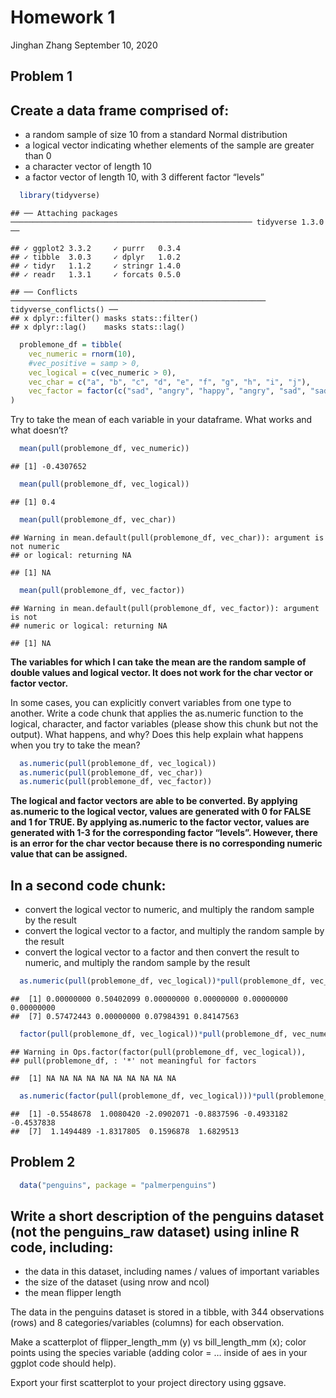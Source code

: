 Homework 1
================
Jinghan Zhang
September 10, 2020

## Problem 1

## Create a data frame comprised of:

  - a random sample of size 10 from a standard Normal distribution
  - a logical vector indicating whether elements of the sample are
    greater than 0
  - a character vector of length 10
  - a factor vector of length 10, with 3 different factor “levels”

<!-- end list -->

``` r
  library(tidyverse)
```

    ## ── Attaching packages ────────────────────────────────────────────────────── tidyverse 1.3.0 ──

    ## ✓ ggplot2 3.3.2     ✓ purrr   0.3.4
    ## ✓ tibble  3.0.3     ✓ dplyr   1.0.2
    ## ✓ tidyr   1.1.2     ✓ stringr 1.4.0
    ## ✓ readr   1.3.1     ✓ forcats 0.5.0

    ## ── Conflicts ───────────────────────────────────────────────────────── tidyverse_conflicts() ──
    ## x dplyr::filter() masks stats::filter()
    ## x dplyr::lag()    masks stats::lag()

``` r
  problemone_df = tibble(
    vec_numeric = rnorm(10),
    #vec_positive = samp > 0,
    vec_logical = c(vec_numeric > 0),
    vec_char = c("a", "b", "c", "d", "e", "f", "g", "h", "i", "j"),
    vec_factor = factor(c("sad", "angry", "happy", "angry", "sad", "sad", "sad", "happy", "angry", "angry"))
)
```

Try to take the mean of each variable in your dataframe. What works and
what doesn’t?

``` r
  mean(pull(problemone_df, vec_numeric))
```

    ## [1] -0.4307652

``` r
  mean(pull(problemone_df, vec_logical))
```

    ## [1] 0.4

``` r
  mean(pull(problemone_df, vec_char))
```

    ## Warning in mean.default(pull(problemone_df, vec_char)): argument is not numeric
    ## or logical: returning NA

    ## [1] NA

``` r
  mean(pull(problemone_df, vec_factor))
```

    ## Warning in mean.default(pull(problemone_df, vec_factor)): argument is not
    ## numeric or logical: returning NA

    ## [1] NA

**The variables for which I can take the mean are the random sample of
double values and logical vector. It does not work for the char vector
or factor vector.**

In some cases, you can explicitly convert variables from one type to
another. Write a code chunk that applies the as.numeric function to the
logical, character, and factor variables (please show this chunk but not
the output). What happens, and why? Does this help explain what happens
when you try to take the mean?

``` r
  as.numeric(pull(problemone_df, vec_logical))
  as.numeric(pull(problemone_df, vec_char))
  as.numeric(pull(problemone_df, vec_factor))
```

**The logical and factor vectors are able to be converted. By applying
as.numeric to the logical vector, values are generated with 0 for FALSE
and 1 for TRUE. By applying as.numeric to the factor vector, values are
generated with 1-3 for the corresponding factor “levels”. However, there
is an error for the char vector because there is no corresponding
numeric value that can be assigned.**

## In a second code chunk:

  - convert the logical vector to numeric, and multiply the random
    sample by the result
  - convert the logical vector to a factor, and multiply the random
    sample by the result
  - convert the logical vector to a factor and then convert the result
    to numeric, and multiply the random sample by the result

<!-- end list -->

``` r
  as.numeric(pull(problemone_df, vec_logical))*pull(problemone_df, vec_numeric)
```

    ##  [1] 0.00000000 0.50402099 0.00000000 0.00000000 0.00000000 0.00000000
    ##  [7] 0.57472443 0.00000000 0.07984391 0.84147563

``` r
  factor(pull(problemone_df, vec_logical))*pull(problemone_df, vec_numeric)
```

    ## Warning in Ops.factor(factor(pull(problemone_df, vec_logical)),
    ## pull(problemone_df, : '*' not meaningful for factors

    ##  [1] NA NA NA NA NA NA NA NA NA NA

``` r
  as.numeric(factor(pull(problemone_df, vec_logical)))*pull(problemone_df, vec_numeric)
```

    ##  [1] -0.5548678  1.0080420 -2.0902071 -0.8837596 -0.4933182 -0.4537838
    ##  [7]  1.1494489 -1.8317805  0.1596878  1.6829513

## Problem 2

``` r
  data("penguins", package = "palmerpenguins")
```

## Write a short description of the penguins dataset (not the penguins\_raw dataset) using inline R code, including:

  - the data in this dataset, including names / values of important
    variables
  - the size of the dataset (using nrow and ncol)
  - the mean flipper length

The data in the penguins dataset is stored in a tibble, with 344
observations (rows) and 8 categories/variables (columns) for each
observation.

Make a scatterplot of flipper\_length\_mm (y) vs bill\_length\_mm (x);
color points using the species variable (adding color = … inside of aes
in your ggplot code should help).

Export your first scatterplot to your project directory using ggsave.
